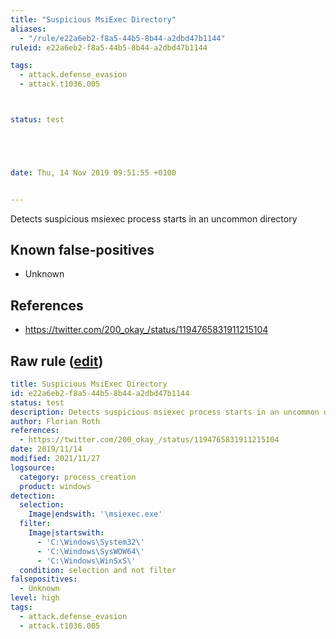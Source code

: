 ```yaml
---
title: "Suspicious MsiExec Directory"
aliases:
  - "/rule/e22a6eb2-f8a5-44b5-8b44-a2dbd47b1144"
ruleid: e22a6eb2-f8a5-44b5-8b44-a2dbd47b1144

tags:
  - attack.defense_evasion
  - attack.t1036.005



status: test





date: Thu, 14 Nov 2019 09:51:55 +0100


---
```


Detects suspicious msiexec process starts in an uncommon directory

<!--more-->


## Known false-positives

* Unknown



## References

* https://twitter.com/200_okay_/status/1194765831911215104


## Raw rule ([edit](https://github.com/SigmaHQ/sigma/edit/master/rules/windows/process_creation/proc_creation_win_susp_msiexec_cwd.yml))
```yaml
title: Suspicious MsiExec Directory
id: e22a6eb2-f8a5-44b5-8b44-a2dbd47b1144
status: test
description: Detects suspicious msiexec process starts in an uncommon directory
author: Florian Roth
references:
  - https://twitter.com/200_okay_/status/1194765831911215104
date: 2019/11/14
modified: 2021/11/27
logsource:
  category: process_creation
  product: windows
detection:
  selection:
    Image|endswith: '\msiexec.exe'
  filter:
    Image|startswith:
      - 'C:\Windows\System32\'
      - 'C:\Windows\SysWOW64\'
      - 'C:\Windows\WinSxS\'
  condition: selection and not filter
falsepositives:
  - Unknown
level: high
tags:
  - attack.defense_evasion
  - attack.t1036.005

```
